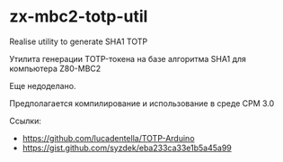 # zx-mbc2-totp-util
Realise utility to generate SHA1 TOTP 

Утилита генерации TOTP-токена на базе алгоритма SHA1 для компьютера Z80-MBC2

Еще недоделано.

Предполагается компилирование и использование в среде CPM 3.0

Ссылки:
* https://github.com/lucadentella/TOTP-Arduino
* https://gist.github.com/syzdek/eba233ca33e1b5a45a99

